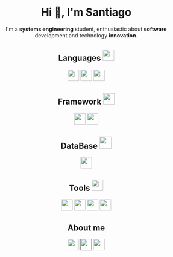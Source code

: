 <h1 align="center">Hi 👋, I'm Santiago</h1>
<p align='center'>I'm a <strong>systems engineering</strong> student, enthusiastic about <strong>software</strong> development and technology <strong>innovation</strong>.</p>

<h2 align="center"> Languages
    <img src="https://media2.giphy.com/media/QssGEmpkyEOhBCb7e1/giphy.gif?cid=ecf05e47a0n3gi1bfqntqmob8g9aid1oyj2wr3ds3mg700bl&rid=giphy.gif"
        width="30px">
</h2>

<p align="center">
    <img height="30px"
        src="https://img.shields.io/badge/javascript%20-%23323330.svg?&style=for-the-badge&logo=javascript&logoColor=%23F7DF1E" />
    <img height="30px"
        src="https://img.shields.io/badge/TypeScript-007ACC?style=for-the-badge&logo=typescript&logoColor=white" />
    <img src="https://img.shields.io/badge/python%20-%2314354C.svg?&style=for-the-badge&logo=python&logoColor=white"
        height="30px" />

</p>


<!-- <img align="right" width="300"
    src="https://cdn.dribbble.com/users/1277312/screenshots/14733298/media/39b1045e593737587dd60e42c8422d1f.gif"> -->

<h2 align="center"> Framework
    <img src="https://media2.giphy.com/media/QssGEmpkyEOhBCb7e1/giphy.gif?cid=ecf05e47a0n3gi1bfqntqmob8g9aid1oyj2wr3ds3mg700bl&rid=giphy.gif"
        width="30px">
</h2>

<p align="center">
    <img src="https://img.shields.io/badge/Angular%20-%23DD0031.svg?&style=for-the-badge&logo=angular&logoColor=white"
        height="30px" />
    <img  src="https://img.shields.io/badge/Tailwind_CSS-38B2AC?style=for-the-badge&logo=tailwind-css&logoColor=white" height="30px" />

</p>



<h2 align="center"> DataBase
    <img src="https://media2.giphy.com/media/QssGEmpkyEOhBCb7e1/giphy.gif?cid=ecf05e47a0n3gi1bfqntqmob8g9aid1oyj2wr3ds3mg700bl&rid=giphy.gif"
        width="32px">
</h2>

<p align="center">
    <img src="https://img.shields.io/badge/MySQL-005C84?style=for-the-badge&logo=mysql&logoColor=white" height="30px">
</p>



<h2 align="center"> Tools
    <img src="https://media2.giphy.com/media/QssGEmpkyEOhBCb7e1/giphy.gif?cid=ecf05e47a0n3gi1bfqntqmob8g9aid1oyj2wr3ds3mg700bl&rid=giphy.gif"
        width="30px">
</h2>
<p align="center">
    <img src="https://img.shields.io/badge/Linux-FCC624?style=for-the-badge&logo=linux&logoColor=black" height="30px">
    <img src="https://img.shields.io/badge/NeoVim-%2357A143.svg?&style=for-the-badge&logo=neovim&logoColor=white"
        height="30px">
    <img src="https://img.shields.io/badge/git-%23F05033.svg?style=for-the-badge&logo=git&logoColor=white"
        height="30px">
    <img src="https://img.shields.io/badge/Docker-2CA5E0?style=for-the-badge&logo=docker&logoColor=white" height="30px">
</p>


<h2 align="center">About me</h2>
<p align='center'>
    <a href="https://www.linkedin.com/in/santiago-romero-92887418a/" target="_blank">
        <img src="https://img.shields.io/badge/linkedin-%231DA1F2.svg?style=for-the-badge&logo=linkedin&logoColor=white"
            height="30" /></a>
    <a href="">
        <img src="https://img.shields.io/badge/instagram-%23E4405F.svg?style=for-the-badge&logo=Instagram&logoColor=white"
            height="30" /></a>
    <a href="https://twitter.com/_santtiag" target="_blank">
        <img src="https://img.shields.io/badge/twitter-1DA1F2.svg?style=for-the-badge&logo=twitter&logoColor=white"
            height="30" /></a>
</p>
